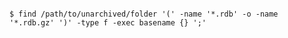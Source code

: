 <!-- layout:code post: database-backups_redis -->

```

$ find /path/to/unarchived/folder '(' -name '*.rdb' -o -name '*.rdb.gz' ')' -type f -exec basename {} ';'    

```
